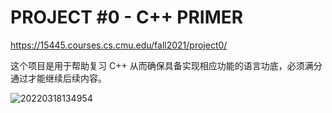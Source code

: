 # PROJECT #0 - C++ PRIMER

https://15445.courses.cs.cmu.edu/fall2021/project0/

这个项目是用于帮助复习 C++ 从而确保具备实现相应功能的语言功底，必须满分通过才能继续后续内容。

![20220318134954](https://cdn.jsdelivr.net/gh/weijiew/pic/images/20220318134954.png)
